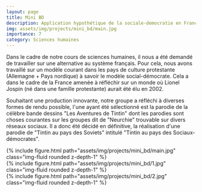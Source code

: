 ```yaml
---
layout: page
title: Mini BD
description: Application hypothétique de la sociale-democratie en France (élection de Jospin en 2002)
img: assets/img/projects/mini_bd/main.jpg
importance: 7
category: Sciences humaines
---
```


Dans le cadre de notre cours de sciences humaines, il nous a été demandé de travailler sur une alternative au système français. Pour cela, nous avons travaillé sur un modèle courant dans les pays de culture protestante (Allemagne + Pays nordique) à savoir le modèle social-démocrate. Cela a dans le cadre de la France amenée à réfléchir sur un monde où Lionel Jospin (né dans une famille protestante) aurait été élu en 2002.

Souhaitant une production innovante, notre groupe a réfléchi à diverses formes de rendu possible, l'une ayant été sélectionné est la parodie de la célèbre bande dessins "Les Aventures de Tintin" dont les parodies sont choses courantes sur les groupes dit de "Neurchie" trouvable sur divers réseaux sociaux. Il a donc été décidé en définitive, la réalisation d'une parodie de "Tintin au pays des Soviets" intitulé "Tintin au pays des Sociaux-démocrates".

<div class="row">
    <div class="col-sm mt-3 mt-md-0">
        {% include figure.html path="assets/img/projects/mini_bd/main.jpg" class="img-fluid rounded z-depth-1" %}
    </div>
    <div class="col-sm mt-3 mt-md-0">
        {% include figure.html path="assets/img/projects/mini_bd/1.jpg" class="img-fluid rounded z-depth-1" %}
    </div>
    <div class="col-sm mt-3 mt-md-0">
        {% include figure.html path="assets/img/projects/mini_bd/2.jpg" class="img-fluid rounded z-depth-1" %}
    </div>
</div>
